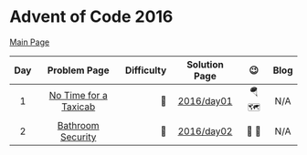 # Advent of Code 2016

[Main Page](https://adventofcode.com/2016)

| Day |                         Problem Page                         | Difficulty |       Solution Page       |         :wink:          | Blog |
|:---:|:------------------------------------------------------------:| ---: |:-------------------------:|:-----------------------:| :---: |
|  1  | [No Time for a Taxicab](https://adventofcode.com/2016/day/1) | :star2: | [2016/day01](/2016/day01) | :parachute: :world_map: | N/A |
|  2  |   [Bathroom Security](https://adventofcode.com/2016/day/2)   | :star2: | [2016/day02](/2016/day02) |         :bath: :closed_lock_with_key:         | N/A |
